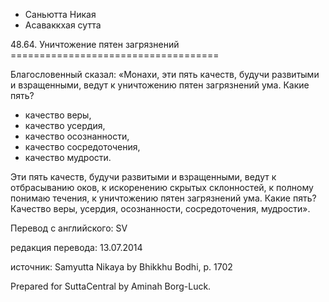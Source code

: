









* Саньютта Никая
* Асаваккхая сутта


48\.64\. Уничтожение пятен загрязнений
\=\=\=\=\=\=\=\=\=\=\=\=\=\=\=\=\=\=\=\=\=\=\=\=\=\=\=\=\=\=\=\=\=\=\=\=



Благословенный сказал: «Монахи, эти пять качеств, будучи развитыми и взращенными, ведут к уничтожению пятен загрязнений ума\. Какие пять?


* качество веры,
* качество усердия,
* качество осознанности,
* качество сосредоточения,
* качество мудрости\.


Эти пять качеств, будучи развитыми и взращенными, ведут к отбрасыванию оков, к искоренению скрытых склонностей, к полному понимаю течения, к уничтожению пятен загрязнений ума\. Какие пять? Качество веры, усердия, осознанности, сосредоточения, мудрости»\.



Перевод с английского: SV


редакция перевода: 13\.07\.2014


источник: Samyutta Nikaya by Bhikkhu Bodhi, p\. 1702


Prepared for SuttaCentral by Aminah Borg\-Luck\.






